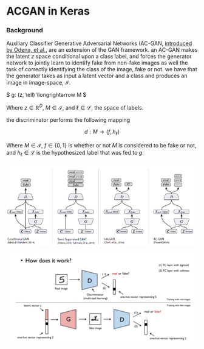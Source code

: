 #  ACGAN in Keras


### Background
Auxiliary Classifier Generative Adversarial Networks (AC-GAN, [introduced by Odena, et al.](https://arxiv.org/abs/1610.09585), are an extension of the GAN framework. an AC-GAN makes the latent $z$ space conditional upon a class label, and forces the generator network to jointly learn to identify fake from non-fake images as well the task of correctly identifying the class of the image, fake or not. we have that the generator takes as input a latent vector and a class and produces an image in image-space, $\mathcal{I}$. 

$ g: (z, \ell) \longrightarrow M $


Where $z\in\mathbb{R}^D$, $M\in\mathcal{I}$, and $\ell\in\mathcal{L}$, the space of labels.

the discriminator performs the following mapping

$$
d: M \longrightarrow (f, h_{\ell})
$$

Where $M\in\mathcal{I}$, $f\in\{0, 1\}$ is whether or not $M$ is considered to be fake or not, and $h_{\ell}\in\mathcal{L}$ is the hypothesized label that was fed to $g$.



![ACGAN ](images/acgan.png)

![](images/acgan-works.png)
